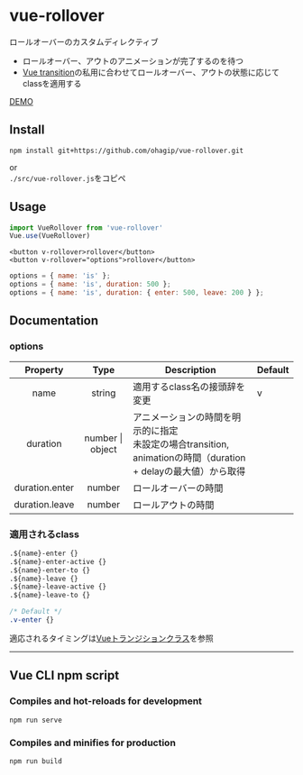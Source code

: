 # vue-rollover
ロールオーバーのカスタムディレクティブ  

- ロールオーバー、アウトのアニメーションが完了するのを待つ
- [Vue transition](https://jp.vuejs.org/v2/guide/transitions.html)の私用に合わせてロールオーバー、アウトの状態に応じてclassを適用する

[DEMO](https://ohagip.github.io/vue-rollover/)

## Install
```
npm install git+https://github.com/ohagip/vue-rollover.git
```
or  
`./src/vue-rollover.js`をコピペ

## Usage
```js
import VueRollover from 'vue-rollover'
Vue.use(VueRollover)
```

```vue
<button v-rollover>rollover</button>
<button v-rollover="options">rollover</button>
```

```js
options = { name: 'is' };
options = { name: 'is', duration: 500 };
options = { name: 'is', duration: { enter: 500, leave: 200 } };
```

## Documentation
### options
| Property | Type | Description | Default |
|:--------:|:----:|-------------|---------|
| name | string | 適用するclass名の接頭辞を変更 | v |
| duration | number &#124; object | アニメーションの時間を明示的に指定<br>未設定の場合transition, animationの時間（duration + delayの最大値）から取得 |  |
| duration.enter | number | ロールオーバーの時間 |  |
| duration.leave | number | ロールアウトの時間 |  |

### 適用されるclass
```css
.${name}-enter {}
.${name}-enter-active {}
.${name}-enter-to {}
.${name}-leave {}
.${name}-leave-active {}
.${name}-leave-to {}

/* Default */
.v-enter {}
```
適応されるタイミングは[Vueトランジションクラス](https://jp.vuejs.org/v2/guide/transitions.html#%E3%83%88%E3%83%A9%E3%83%B3%E3%82%B8%E3%82%B7%E3%83%A7%E3%83%B3%E3%82%AF%E3%83%A9%E3%82%B9)を参照

---
## Vue CLI npm script

### Compiles and hot-reloads for development
```
npm run serve
```

### Compiles and minifies for production
```
npm run build
```